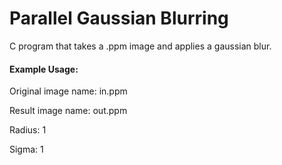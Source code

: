 # Parallel Gaussian Blurring

C program that takes a .ppm image and applies a gaussian blur.

#### Example Usage:
Original image name: in.ppm

Result image name: out.ppm

Radius: 1

Sigma: 1
